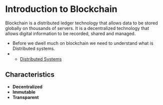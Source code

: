 # Introduction to Blockchain

Blockchain is a distributed ledger technology that allows data to be stored globally on thousands of servers.
It is a decentralized technology that allows digital information to be recorded, shared and managed.
 - Before we dwell much on blockchain we need to understand what is Distributed systems.
 - - [Distributed Systems](docs/Intro/DistributedSystem.md)

## Characteristics
- **Decentralized**
- **Immutable**
- **Transparent**
